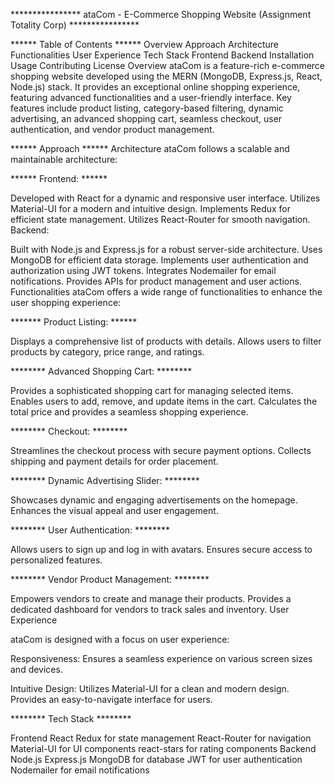 **************** ataCom - E-Commerce Shopping Website (Assignment Totality Corp) ****************

****** Table of Contents ******
Overview
Approach
Architecture
Functionalities
User Experience
Tech Stack
Frontend
Backend
Installation
Usage
Contributing
License
Overview
ataCom is a feature-rich e-commerce shopping website developed using the MERN (MongoDB, Express.js, React, Node.js) stack. It provides an exceptional online shopping experience, featuring advanced functionalities and a user-friendly interface. Key features include product listing, category-based filtering, dynamic advertising, an advanced shopping cart, seamless checkout, user authentication, and vendor product management.

****** Approach ******
Architecture
ataCom follows a scalable and maintainable architecture:

****** Frontend: ******

Developed with React for a dynamic and responsive user interface.
Utilizes Material-UI for a modern and intuitive design.
Implements Redux for efficient state management.
Utilizes React-Router for smooth navigation.
Backend:

Built with Node.js and Express.js for a robust server-side architecture.
Uses MongoDB for efficient data storage.
Implements user authentication and authorization using JWT tokens.
Integrates Nodemailer for email notifications.
Provides APIs for product management and user actions.
Functionalities
ataCom offers a wide range of functionalities to enhance the user shopping experience:

******* Product Listing: ******

Displays a comprehensive list of products with details.
Allows users to filter products by category, price range, and ratings.


******** Advanced Shopping Cart: ********

Provides a sophisticated shopping cart for managing selected items.
Enables users to add, remove, and update items in the cart.
Calculates the total price and provides a seamless shopping experience.


******** Checkout: ********

Streamlines the checkout process with secure payment options.
Collects shipping and payment details for order placement.


******** Dynamic Advertising Slider: ********

Showcases dynamic and engaging advertisements on the homepage.
Enhances the visual appeal and user engagement.


******** User Authentication: ********

Allows users to sign up and log in with avatars.
Ensures secure access to personalized features.


******** Vendor Product Management: ********

Empowers vendors to create and manage their products.
Provides a dedicated dashboard for vendors to track sales and inventory.
User Experience


ataCom is designed with a focus on user experience:

Responsiveness:
Ensures a seamless experience on various screen sizes and devices.


Intuitive Design:
Utilizes Material-UI for a clean and modern design.
Provides an easy-to-navigate interface for users.


******** Tech Stack ********

Frontend
React
Redux for state management
React-Router for navigation
Material-UI for UI components
react-stars for rating components
Backend
Node.js
Express.js
MongoDB for database
JWT for user authentication
Nodemailer for email notifications